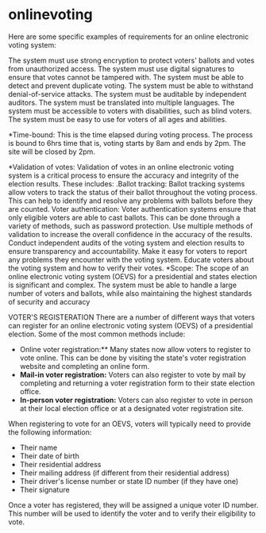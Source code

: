 # onlinevoting
Here are some specific examples of requirements for an online electronic voting system:

The system must use strong encryption to protect voters' ballots and votes from unauthorized access.
The system must use digital signatures to ensure that votes cannot be tampered with.
The system must be able to detect and prevent duplicate voting.
The system must be able to withstand denial-of-service attacks.
The system must be auditable by independent auditors.
The system must be translated into multiple languages.
The system must be accessible to voters with disabilities, such as blind voters.
The system must be easy to use for voters of all ages and abilities.


*Time-bound: This is the time elapsed during voting process. The process is bound to 6hrs time that is, voting starts by 8am and ends by 2pm. The site will be closed by 2pm.

*Validation of votes: Validation of votes in an online electronic voting system is a critical process to ensure the accuracy and integrity of the election results. These includes:
.Ballot tracking: Ballot tracking systems allow voters to track the status of their ballot throughout the voting process. This can help to identify and resolve any problems with ballots before they are counted.
Voter authentication: Voter authentication systems ensure that only eligible voters are able to cast ballots. This can be done through a variety of methods, such as password protection.
Use multiple methods of validation to increase the overall confidence in the accuracy of the results.
Conduct independent audits of the voting system and election results to ensure transparency and accountability.
Make it easy for voters to report any problems they encounter with the voting system.
Educate voters about the voting system and how to verify their votes.
*Scope: The scope of an online electronic voting system (OEVS) for a presidential and states election is significant and complex. The system must be able to handle a large number of voters and ballots, while also maintaining the highest standards of security and accuracy

VOTER'S REGISTERATION
There are a number of different ways that voters can register for an online electronic voting system (OEVS) of a presidential election. Some of the most common methods include:

* Online voter registration:** Many states now allow voters to register to vote online. This can be done by visiting the state's voter registration website and completing an online form.
* **Mail-in voter registration:** Voters can also register to vote by mail by completing and returning a voter registration form to their state election office.
* **In-person voter registration:** Voters can also register to vote in person at their local election office or at a designated voter registration site.


When registering to vote for an OEVS, voters will typically need to provide the following information:
* Their name
* Their date of birth
* Their residential address
* Their mailing address (if different from their residential address)
* Their driver's license number or state ID number (if they have one)
* Their signature

Once a voter has registered, they will be assigned a unique voter ID number. This number will be used to identify the voter and to verify their eligibility to vote.
